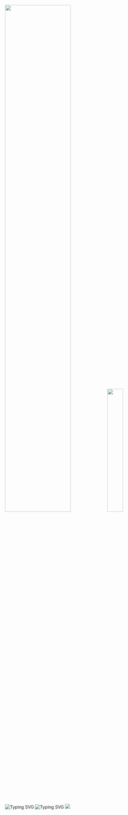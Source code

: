 <p float="middle">
 <img src="https://github.com/user-attachments/assets/3da6513c-f5d7-4967-92bf-92d3f354b710" width="65%" />
 <img src="https://github.com/user-attachments/assets/28d6fffa-283e-49bf-83f4-f02cde8cd931" width="32%" />
</p>

</br>
</br>

![Typing SVG](https://readme-typing-svg.herokuapp.com?size=30&width=600&lines=If+you+LOVE+me+-->+give+a+Star+⭐)
![Typing SVG](https://readme-typing-svg.herokuapp.com?size=24&width=600&color=7063ce&lines=click+the+Image+billow+and+Nominate+Star)
[<img src="https://github.com/user-attachments/assets/9747daba-e24e-4c31-b84f-335db6ac2f2f">](https://stars.github.com/nominate/)

